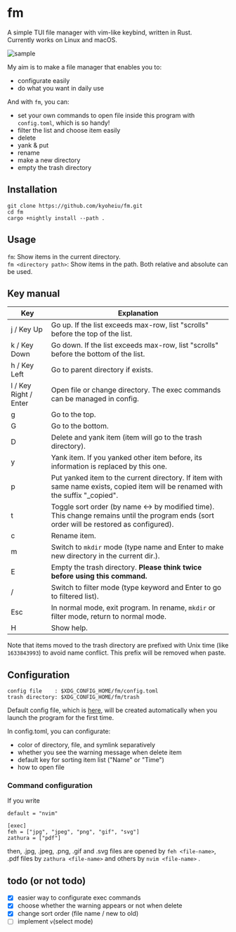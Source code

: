 # fm

A simple TUI file manager with vim-like keybind, written in Rust.  
Currently works on Linux and macOS.

![sample](https://github.com/kyoheiu/fm/blob/main/screenshots/sample.gif)

My aim is to make a file manager that enables you to:

- configurate easily
- do what you want in daily use

And with `fm`, you can:

- set your own commands to open file inside this program with `config.toml`, which is so handy!
- filter the list and choose item easily
- delete
- yank & put
- rename
- make a new directory
- empty the trash directory

## Installation

```
git clone https://github.com/kyoheiu/fm.git
cd fm
cargo +nightly install --path .
```

## Usage

`fm`: Show items in the current directory.  
`fm <directory path>`: Show items in the path.
Both relative and absolute can be used.

## Key manual

| Key                   | Explanation                                                                                                                               |
| --------------------- | ----------------------------------------------------------------------------------------------------------------------------------------- |
| j / Key Up            | Go up. If the list exceeds max-row, list "scrolls" before the top of the list.                                                            |
| k / Key Down          | Go down. If the list exceeds max-row, list "scrolls" before the bottom of the list.                                                       |
| h / Key Left          | Go to parent directory if exists.                                                                                                         |
| l / Key Right / Enter | Open file or change directory. The exec commands can be managed in config.                                                                |
| g                     | Go to the top.                                                                                                                            |
| G                     | Go to the bottom.                                                                                                                         |
| D                     | Delete and yank item (item will go to the trash directory).                                                                               |
| y                     | Yank item. If you yanked other item before, its information is replaced by this one.                                                      |
| p                     | Put yanked item to the current directory. If item with same name exists, copied item will be renamed with the suffix "\_copied".          |
| t                     | Toggle sort order (by name <-> by modified time). This change remains until the program ends (sort order will be restored as configured). |
| c                     | Rename item.                                                                                                                              |
| m                     | Switch to `mkdir` mode (type name and Enter to make new directory in the current dir.).                                                   |
| E                     | Empty the trash directory. **Please think twice before using this command.**                                                              |
| /                     | Switch to filter mode (type keyword and Enter to go to filtered list).                                                                    |
| Esc                   | In normal mode, exit program. In rename, `mkdir` or filter mode, return to normal mode.                                                   |
| H                     | Show help.                                                                                                                                |

Note that items moved to the trash directory are prefixed with Unix time (like `1633843993`) to avoid name conflict. This prefix will be removed when paste.

## Configuration

```
config file    : $XDG_CONFIG_HOME/fm/config.toml
trash directory: $XDG_CONFIG_HOME/fm/trash
```

Default config file, which is [here](config.toml), will be created automatically when you launch the program for the first time.

In config.toml, you can configurate:

- color of directory, file, and symlink separatively
- whether you see the warning message when delete item
- default key for sorting item list ("Name" or "Time")
- how to open file

### Command configuration

If you write

```
default = "nvim"

[exec]
feh = ["jpg", "jpeg", "png", "gif", "svg"]
zathura = ["pdf"]
```

then, .jpg, .jpeg, .png, .gif and .svg files are opened by `feh <file-name>`, .pdf files by `zathura <file-name>` and others by `nvim <file-name>` .

## todo (or not todo)

- [x] easier way to configurate exec commands
- [x] choose whether the warning appears or not when delete
- [x] change sort order (file name / new to old)
- [ ] implement `v`(select mode)
